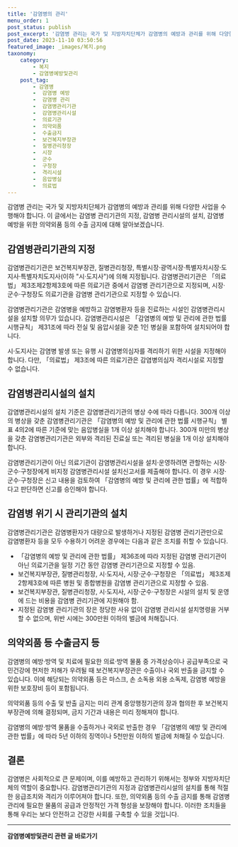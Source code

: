 ```yaml
---
title: '감염병의 관리'
menu_order: 1
post_status: publish
post_excerpt: '감염병 관리는 국가 및 지방자치단체가 감염병의 예방과 관리를 위해 다양한 사업을 수행해야 합니다. 이 글에서는 감염병 관리기관의 지정, 감염병 관리시설의 설치, 감염병 예방을 위한 의약외품 등의 수출 금지에 대해 알아보겠습니다.'
post_date: 2023-11-10 03:50:56
featured_image: _images/복지.png
taxonomy:
    category:
        - 복지
        - 감염병예방및관리
    post_tag:
        - 감염병
        -  감염병 예방
        -  감염병 관리
        -  감염병관리기관
        -  감염병관리시설
        -  의료기관
        -  의약외품
        -  수출금지
        -  보건복지부장관
        -  질병관리청장
        -  시장
        -  군수
        -  구청장
        -  격리시설
        -  음압병실
        -  의료법
---
```



감염병 관리는 국가 및 지방자치단체가 감염병의 예방과 관리를 위해 다양한 사업을 수행해야 합니다. 이 글에서는 감염병 관리기관의 지정, 감염병 관리시설의 설치, 감염병 예방을 위한 의약외품 등의 수출 금지에 대해 알아보겠습니다.

## 감염병관리기관의 지정

감염병관리기관은 보건복지부장관, 질병관리청장, 특별시장·광역시장·특별자치시장·도지사·특별자치도지사(이하 "시·도지사")에 의해 지정됩니다. 감염병관리기관은 「의료법」 제3조제2항제3호에 따른 의료기관 중에서 감염병 관리기관으로 지정되며, 시장·군수·구청장도 의료기관을 감염병 관리기관으로 지정할 수 있습니다.

감염병관리기관은 감염병을 예방하고 감염병환자 등을 진료하는 시설인 감염병관리시설을 설치할 의무가 있습니다. 감염병관리시설은 「감염병의 예방 및 관리에 관한 법률 시행규칙」 제31조에 따라 전실 및 음압시설을 갖춘 1인 병실을 포함하여 설치되어야 합니다.

시·도지사는 감염병 발생 또는 유행 시 감염병의심자를 격리하기 위한 시설을 지정해야 합니다. 다만, 「의료법」 제3조에 따른 의료기관은 감염병의심자 격리시설로 지정할 수 없습니다.

## 감염병관리시설의 설치

감염병관리시설의 설치 기준은 감염병관리기관의 병상 수에 따라 다릅니다. 300개 이상의 병상을 갖춘 감염병관리기관은 「감염병의 예방 및 관리에 관한 법률 시행규칙」 별표 4의2에 따른 기준에 맞는 음압병실을 1개 이상 설치해야 합니다. 300개 미만의 병상을 갖춘 감염병관리기관은 외부와 격리된 진료실 또는 격리된 병실을 1개 이상 설치해야 합니다.

감염병관리기관이 아닌 의료기관이 감염병관리시설을 설치·운영하려면 관할하는 시장·군수·구청장에게 비지정 감염병관리시설 설치신고서를 제출해야 합니다. 이 경우 시장·군수·구청장은 신고 내용을 검토하여 「감염병의 예방 및 관리에 관한 법률」에 적합하다고 판단하면 신고를 승인해야 합니다.

## 감염병 위기 시 관리기관의 설치

감염병관리기관은 감염병환자가 대량으로 발생하거나 지정된 감염병 관리기관만으로 감염병환자 등을 모두 수용하기 어려운 경우에는 다음과 같은 조치를 취할 수 있습니다.

- 「감염병의 예방 및 관리에 관한 법률」 제36조에 따라 지정된 감염병 관리기관이 아닌 의료기관을 일정 기간 동안 감염병 관리기관으로 지정할 수 있음.
- 보건복지부장관, 질병관리청장, 시·도지사, 시장·군수·구청장은 「의료법」 제3조제2항제3호에 따른 병원 및 종합병원을 감염병 관리기관으로 지정할 수 있음.
- 보건복지부장관, 질병관리청장, 시·도지사, 시장·군수·구청장은 시설의 설치 및 운영에 드는 비용을 감염병 관리기관에 지원해야 함.
- 지정된 감염병 관리기관의 장은 정당한 사유 없이 감염병 관리시설 설치명령을 거부할 수 없으며, 위반 시에는 300만원 이하의 벌금에 처해집니다.

## 의약외품 등 수출금지 등

감염병의 예방·방역 및 치료에 필요한 의료·방역 물품 중 가격상승이나 공급부족으로 국민건강에 현저한 저해가 우려될 때 보건복지부장관은 수출이나 국외 반출을 금지할 수 있습니다. 이에 해당되는 의약외품 등은 마스크, 손 소독용 외용 소독제, 감염병 예방을 위한 보호장비 등이 포함됩니다.

의약외품 등의 수출 및 반출 금지는 미리 관계 중앙행정기관의 장과 협의한 후 보건복지부장관에 의해 결정되며, 금지 기간과 내용은 미리 정해져야 합니다.

감염병의 예방·방역 물품을 수출하거나 국외로 반출한 경우 「감염병의 예방 및 관리에 관한 법률」에 따라 5년 이하의 징역이나 5천만원 이하의 벌금에 처해질 수 있습니다.

## 결론

감염병은 사회적으로 큰 문제이며, 이를 예방하고 관리하기 위해서는 정부와 지방자치단체의 역할이 중요합니다. 감염병관리기관의 지정과 감염병관리시설의 설치를 통해 적절한 응급조치와 격리가 이루어져야 합니다. 또한, 의약외품 등의 수출 금지를 통해 감염병 관리에 필요한 물품의 공급과 안정적인 가격 형성을 보장해야 합니다. 이러한 조치들을 통해 우리는 보다 안전하고 건강한 사회를 구축할 수 있을 것입니다.
<!-- wp:separator -->
<hr class="wp-block-separator has-alpha-channel-opacity"/>
<!-- /wp:separator -->

<!-- wp:group {"backgroundColor":"base","layout":{"type":"constrained"}} -->
<div class="wp-block-group has-base-background-color has-background"><!-- wp:paragraph {"align":"center","fontSize":"medium"} -->
<p class="has-text-align-center has-large-font-size"><strong>감염병예방및관리 관련 글 바로가기</strong></p>
<!-- /wp:paragraph -->


<!-- wp:latest-posts
{"categories":[{"id":14664,"count":19,"description":"","link":"https://uknowlaw.com/category/%ea%b0%90%ec%97%bc%eb%b3%91%ec%98%88%eb%b0%a9%eb%b0%8f%ea%b4%80%eb%a6%ac/","name":"감염병예방및관리","slug":"감염병예방및관리","taxonomy":"category","parent":0,"meta":[],"_links":{"self":[{"href":"https://uknowlaw.com/wp-json/wp/v2/categories/14664"}],"collection":[{"href":"https://uknowlaw.com/wp-json/wp/v2/categories"}],"about":[{"href":"https://uknowlaw.com/wp-json/wp/v2/taxonomies/category"}],"wp:post_type":[{"href":"https://uknowlaw.com/wp-json/wp/v2/posts?categories=14664"}],"curies":[{"name":"wp","href":"https://api.w.org/{rel}","templated":true}]}}],"postsToShow":100,"excerptLength":28,"postLayout":"grid","columns":2,"featuredImageAlign":"left","featuredImageSizeSlug":"large","fontSize":"small"} /--></div>
<!-- /wp:group -->
